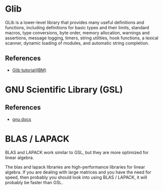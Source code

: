 # Glib

GLib is a lower-level library that provides many useful definitions and functions, including definitions for basic types and their limits, standard macros, type conversions, byte order, memory allocation, warnings and assertions, message logging, timers, string utilities, hook functions, a lexical scanner, dynamic loading of modules, and automatic string completion.

## References

- [Glib tutorial(IBM)](https://developer.ibm.com/tutorials/l-glib/)


# GNU Scientific Library (GSL)

## References

- [gnu docs](https://www.gnu.org/software/gsl/doc/html/)

# BLAS / LAPACK

BLAS and LAPACK work similar to GSL, but they are more optimized for linear algebra.

The blas and lapack libraries are high-performance libraries for linear algebra. If you are dealing with large matrices and you have the need for speed, then probably you should look into using BLAS / LAPACK, it will probably be faster than GSL.

